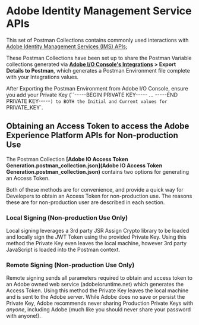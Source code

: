 # Adobe Identity Management Service APIs

This set of Postman Collections contains commonly used interactions with [Adobe Identity Management Services (IMS) APIs](https://www.adobe.io/authentication/auth-methods.html#!AdobeDocs/adobeio-auth/master/AuthenticationOverview/AuthenticationGuide.md);

These Postman Collections have been set up to share the Postman Variable collections generated via __[Adobe I/O Console's Integrations](https://console.adobe.io/integrations) > Export Details to Postman__, which generates a Postman Environment file complete with your Integrations values.

After Exporting the Postman Environment from Adobe I/O Console, ensure you add your Private Key (``-----BEGIN PRIVATE KEY----- ... -----END PRIVATE KEY-----`) to BOTH the Initial and Current values for `PRIVATE_KEY`.


## Obtaining an Access Token to access the Adobe Experience Platform APIs for Non-production Use

The Postman Collection __[Adobe IO Access Token Generation.postman_collection.json](Adobe IO Access Token Generation.postman_collection.json)__ contains two options for generating an Access Token.

Both of these methods are for convenience, and provide a quick way for Developers to obtain an Access Token for non-production use. The reasons these are for non-production user are described in each section.

### Local Signing (Non-production Use Only)

Local signing leverages a 3rd party JSR Assign Crypto library to be loaded and locally sign the JWT Token using the provided Private Key. Using this method the Private Key even leaves the local machine, however 3rd party JavaScript is loaded into the Postman context.

### Remote Signing (Non-production Use Only)

Remote signing sends all parameters required to obtain and access token to an Adobe owned web service (adobeioruntime.net) which generates the Access Token. Using this method the Private Key leaves the local machine and is sent to the Adobe server. While Adobe does no save or persist the Private Key, Adobe recommends never sharing Production Private Keys with _anyone_, including Adobe (much like you should never share your password with anyone!).


